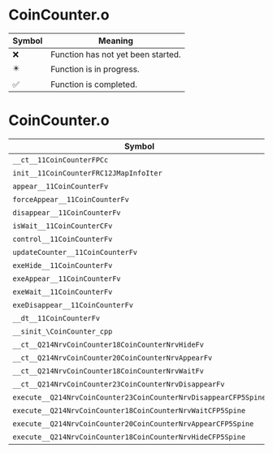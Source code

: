 # CoinCounter.o
| Symbol | Meaning 
| ------------- | ------------- 
| :x: | Function has not yet been started. 
| :eight_pointed_black_star: | Function is in progress. 
| :white_check_mark: | Function is completed. 


# CoinCounter.o
| Symbol | Decompiled? |
| ------------- | ------------- |
| `__ct__11CoinCounterFPCc` | :white_check_mark: |
| `init__11CoinCounterFRC12JMapInfoIter` | :white_check_mark: |
| `appear__11CoinCounterFv` | :white_check_mark: |
| `forceAppear__11CoinCounterFv` | :white_check_mark: |
| `disappear__11CoinCounterFv` | :white_check_mark: |
| `isWait__11CoinCounterCFv` | :white_check_mark: |
| `control__11CoinCounterFv` | :white_check_mark: |
| `updateCounter__11CoinCounterFv` | :white_check_mark: |
| `exeHide__11CoinCounterFv` | :white_check_mark: |
| `exeAppear__11CoinCounterFv` | :white_check_mark: |
| `exeWait__11CoinCounterFv` | :white_check_mark: |
| `exeDisappear__11CoinCounterFv` | :white_check_mark: |
| `__dt__11CoinCounterFv` | :white_check_mark: |
| `__sinit_\CoinCounter_cpp` | :white_check_mark: |
| `__ct__Q214NrvCoinCounter18CoinCounterNrvHideFv` | :white_check_mark: |
| `__ct__Q214NrvCoinCounter20CoinCounterNrvAppearFv` | :white_check_mark: |
| `__ct__Q214NrvCoinCounter18CoinCounterNrvWaitFv` | :white_check_mark: |
| `__ct__Q214NrvCoinCounter23CoinCounterNrvDisappearFv` | :white_check_mark: |
| `execute__Q214NrvCoinCounter23CoinCounterNrvDisappearCFP5Spine` | :white_check_mark: |
| `execute__Q214NrvCoinCounter18CoinCounterNrvWaitCFP5Spine` | :white_check_mark: |
| `execute__Q214NrvCoinCounter20CoinCounterNrvAppearCFP5Spine` | :white_check_mark: |
| `execute__Q214NrvCoinCounter18CoinCounterNrvHideCFP5Spine` | :white_check_mark: |
